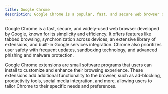 ```yaml
---
title: Google Chrome
description: Google Chrome is a popular, fast, and secure web browser offering tabbed browsing, synchronization across devices, and extensive extension support.
---
```


Google Chrome is a fast, secure, and widely-used web browser developed by Google, known for its simplicity and efficiency. It offers features like tabbed browsing, synchronization across devices, an extensive library of extensions, and built-in Google services integration. Chrome also prioritizes user safety with frequent updates, sandboxing technology, and advanced phishing and malware protection.

Google Chrome extensions are small software programs that users can install to customize and enhance their browsing experience. These extensions add additional functionality to the browser, such as ad-blocking, productivity tools, social media integration, and more, allowing users to tailor Chrome to their specific needs and preferences.
